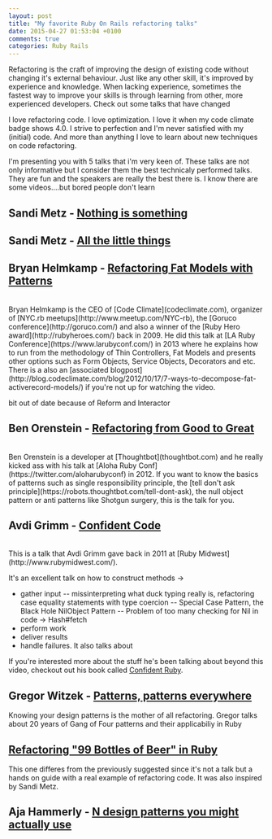 ```yaml
---
layout: post
title: "My favorite Ruby On Rails refactoring talks"
date: 2015-04-27 01:53:04 +0100
comments: true
categories: Ruby Rails
---
```


Refactoring is the craft of improving the design of existing code without changing it's external behaviour. Just like any other skill, it's improved by experience and knowledge. When lacking experience, sometimes the fastest way to improve your skills is through learning from other, more experienced developers. Check out some talks that have changed

I love refactoring code. I love optimization. I love it when my code climate badge shows 4.0. I strive to perfection and I'm never satisfied with my (initial) code. And more than anything I love to learn about new techniques on code refactoring.

I'm presenting you with 5 talks that i'm very keen of. These talks are not only informative but I consider them the best technicaly performed talks. They are fun and the speakers are really the best there is. I know there are some videos....but bored people don't learn

## Sandi Metz - [Nothing is something](https://www.youtube.com/watch?v=9lv2lBq6x4A)

## Sandi Metz - [All the little things](https://www.youtube.com/watch?v=8bZh5LMaSmE)

## Bryan Helmkamp - [Refactoring Fat Models with Patterns](https://www.youtube.com/watch?v=5yX6ADjyqyE)
<br />
Bryan Helmkamp is the CEO of [Code Climate](codeclimate.com), organizer of [NYC.rb meetups](http://www.meetup.com/NYC-rb), the [Goruco conference](http://goruco.com/) and also a winner of the [Ruby Hero award](http://rubyheroes.com/) back in 2009. He did this talk at [LA Ruby Conference](https://www.larubyconf.com/) in 2013 where he explains how to run from the methodology of Thin Controllers, Fat Models and presents other options such as Form Objects, Service Objects, Decorators and etc. There is a also an [associated blogpost](http://blog.codeclimate.com/blog/2012/10/17/7-ways-to-decompose-fat-activerecord-models/) if you're not up for watching the video.

bit out of date because of Reform and Interactor

## Ben Orenstein - [Refactoring from Good to Great](https://www.youtube.com/watch?v=DC-pQPq0acs)
<br />
Ben Orenstein is a developer at [Thoughtbot](thoughtbot.com) and he really kicked ass with his talk at [Aloha Ruby Conf](https://twitter.com/aloharubyconf) in 2012. If you want to know the basics of patterns such as single responsibility principle, the [tell don't ask principle](https://robots.thoughtbot.com/tell-dont-ask), the null object pattern or anti patterns like Shotgun surgery, this is the talk for you.

## Avdi Grimm - [Confident Code](https://www.youtube.com/watch?v=T8J0j2xJFgQ)
<br />
This is a talk that Avdi Grimm gave back in 2011 at [Ruby Midwest](http://www.rubymidwest.com/).

It's an excellent talk on how to construct methods ->

* gather input
-- missinterpreting what duck typing really is, refactoring case equality statements with type coercion
-- Special Case Pattern, the Black Hole NilObject Pattern
-- Problem of too many checking for Nil in code -> Hash#fetch
* perform work
* deliver results
* handle failures. It also talks about

If you're interested more about the stuff he's been talking about beyond this video, checkout out his book called [Confident Ruby](http://www.confidentruby.com/).

## Gregor Witzek - [Patterns, patterns everywhere](https://www.youtube.com/watch?v=xf0QdvA7lO4)

Knowing your design patterns is the mother of all refactoring. Gregor talks about 20 years of Gang of Four patterns and their applicabiliy in Ruby

## [Refactoring "99 Bottles of Beer" in Ruby](https://www.youtube.com/watch?v=cR-bYahAFuc)

This one differes from the previously suggested since it's not a talk but a hands on guide with a real example of refactoring code.
It was also inspired by Sandi Metz.

## Aja Hammerly - [N design patterns you might actually use](https://www.youtube.com/watch?v=Oxd_DBuX8R8)

